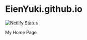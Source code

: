 # EienYuki.github.io

[![Netlify Status](https://api.netlify.com/api/v1/badges/b9e4f6a5-23c2-4e0f-8650-e7b125292f2f/deploy-status)](https://app.netlify.com/sites/xenodochial-wright-a0d340/deploys)

My Home Page
